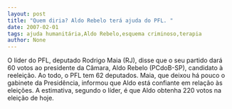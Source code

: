 ```yaml
---
layout: post
title: "Quem diria? Aldo Rebelo terá ajuda do PFL. "
date: 2007-02-01
tags: ajuda humanitária,Aldo Rebelo,esquema criminoso,terapia
author: None
---
```

O líder do PFL, deputado Rodrigo Maia (RJ), disse que o seu partido dará 60 votos ao presidente da Câmara, Aldo Rebelo (PCdoB-SP), candidato à reeleição. Ao todo, o PFL tem 62 deputados. 
Maia, que deixou há pouco o gabinete da Presidência, informou que Aldo está confiante em relação às eleições. A estimativa, segundo o líder, é que Aldo obtenha 220 votos na eleição de hoje. 